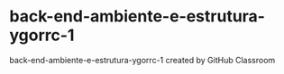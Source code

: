 # back-end-ambiente-e-estrutura-ygorrc-1
back-end-ambiente-e-estrutura-ygorrc-1 created by GitHub Classroom
